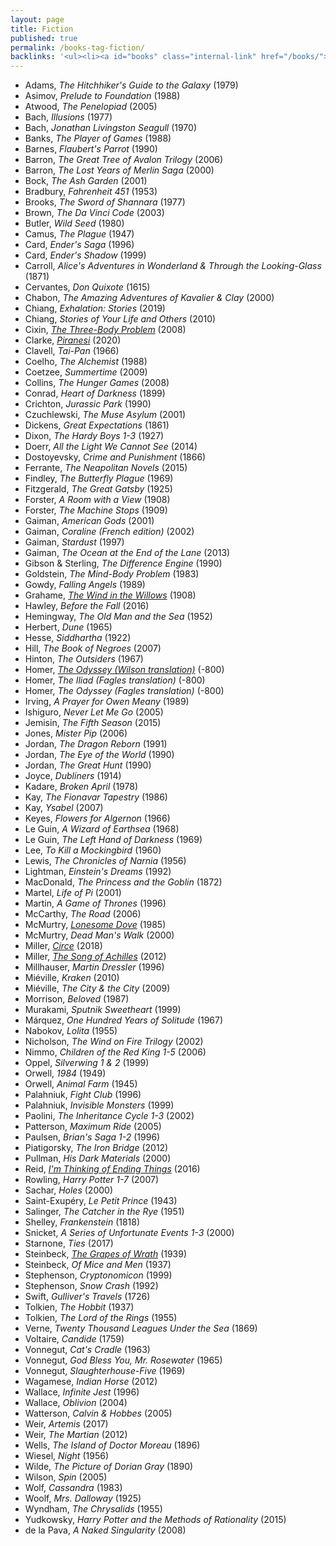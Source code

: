 ```yaml
---
layout: page
title: Fiction
published: true
permalink: /books-tag-fiction/
backlinks: '<ul><li><a id="books" class="internal-link" href="/books/">Books</a></li></ul>'
---
```


* Adams, _The Hitchhiker's Guide to the Galaxy_ (1979) 
* Asimov, _Prelude to Foundation_ (1988) 
* Atwood, _The Penelopiad_ (2005) 
* Bach, _Illusions_ (1977) 
* Bach, _Jonathan Livingston Seagull_ (1970) 
* Banks, _The Player of Games_ (1988) 
* Barnes, _Flaubert's Parrot_ (1990) 
* Barron, _The Great Tree of Avalon Trilogy_ (2006) 
* Barron, _The Lost Years of Merlin Saga_ (2000) 
* Bock, _The Ash Garden_ (2001) 
* Bradbury, _Fahrenheit 451_ (1953) 
* Brooks, _The Sword of Shannara_ (1977) 
* Brown, _The Da Vinci Code_ (2003) 
* Butler, _Wild Seed_ (1980) 
* Camus, _The Plague_ (1947) 
* Card, _Ender's Saga_ (1996) 
* Card, _Ender's Shadow_ (1999) 
* Carroll, _Alice's Adventures in Wonderland & Through the Looking-Glass_ (1871) 
* Cervantes, _Don Quixote_ (1615) 
* Chabon, _The Amazing Adventures of Kavalier & Clay_ (2000) 
* Chiang, _Exhalation: Stories_ (2019) 
* Chiang, _Stories of Your Life and Others_ (2010) 
* Cixin, _<a id="cixin-three-body-problem" class="internal-link" href="/cixin-three-body-problem/">The Three-Body Problem</a>_ (2008) 
* Clarke, _<a id="clarke-piranesi" class="internal-link" href="/clarke-piranesi/">Piranesi</a>_ (2020) 
* Clavell, _Tai-Pan_ (1966) 
* Coelho, _The Alchemist_ (1988) 
* Coetzee, _Summertime_ (2009) 
* Collins, _The Hunger Games_ (2008) 
* Conrad, _Heart of Darkness_ (1899) 
* Crichton, _Jurassic Park_ (1990) 
* Czuchlewski, _The Muse Asylum_ (2001) 
* Dickens, _Great Expectations_ (1861) 
* Dixon, _The Hardy Boys 1-3_ (1927) 
* Doerr, _All the Light We Cannot See_ (2014) 
* Dostoyevsky, _Crime and Punishment_ (1866) 
* Ferrante, _The Neapolitan Novels_ (2015) 
* Findley, _The Butterfly Plague_ (1969) 
* Fitzgerald, _The Great Gatsby_ (1925) 
* Forster, _A Room with a View_ (1908) 
* Forster, _The Machine Stops_ (1909) 
* Gaiman, _American Gods_ (2001) 
* Gaiman, _Coraline (French edition)_ (2002) 
* Gaiman, _Stardust_ (1997) 
* Gaiman, _The Ocean at the End of the Lane_ (2013) 
* Gibson & Sterling, _The Difference Engine_ (1990) 
* Goldstein, _The Mind-Body Problem_ (1983) 
* Gowdy, _Falling Angels_ (1989) 
* Grahame, _<a id="grahame-wind-in-the-willows" class="internal-link" href="/grahame-wind-in-the-willows/">The Wind in the Willows</a>_ (1908) 
* Hawley, _Before the Fall_ (2016) 
* Hemingway, _The Old Man and the Sea_ (1952) 
* Herbert, _Dune_ (1965) 
* Hesse, _Siddhartha_ (1922) 
* Hill, _The Book of Negroes_ (2007) 
* Hinton, _The Outsiders_ (1967) 
* Homer, _<a id="homer-odyssey" class="internal-link" href="/homer-odyssey/">The Odyssey (Wilson translation)</a>_ (-800) 
* Homer, _The Iliad (Fagles translation)_ (-800) 
* Homer, _The Odyssey (Fagles translation)_ (-800) 
* Irving, _A Prayer for Owen Meany_ (1989) 
* Ishiguro, _Never Let Me Go_ (2005) 
* Jemisin, _The Fifth Season_ (2015) 
* Jones, _Mister Pip_ (2006) 
* Jordan, _The Dragon Reborn_ (1991) 
* Jordan, _The Eye of the World_ (1990) 
* Jordan, _The Great Hunt_ (1990) 
* Joyce, _Dubliners_ (1914) 
* Kadare, _Broken April_ (1978) 
* Kay, _The Fionavar Tapestry_ (1986) 
* Kay, _Ysabel_ (2007) 
* Keyes, _Flowers for Algernon_ (1966) 
* Le Guin, _A Wizard of Earthsea_ (1968) 
* Le Guin, _The Left Hand of Darkness_ (1969) 
* Lee, _To Kill a Mockingbird_ (1960) 
* Lewis, _The Chronicles of Narnia_ (1956) 
* Lightman, _Einstein's Dreams_ (1992) 
* MacDonald, _The Princess and the Goblin_ (1872) 
* Martel, _Life of Pi_ (2001) 
* Martin, _A Game of Thrones_ (1996) 
* McCarthy, _The Road_ (2006) 
* McMurtry, _<a id="mcmurtry-lonesome-dove" class="internal-link" href="/mcmurtry-lonesome-dove/">Lonesome Dove</a>_ (1985) 
* McMurtry, _Dead Man's Walk_ (2000) 
* Miller, _<a id="miller-circe" class="internal-link" href="/miller-circe/">Circe</a>_ (2018) 
* Miller, _<a id="miller-song-of-achilles" class="internal-link" href="/miller-song-of-achilles/">The Song of Achilles</a>_ (2012) 
* Millhauser, _Martin Dressler_ (1996) 
* Miéville, _Kraken_ (2010) 
* Miéville, _The City & the City_ (2009) 
* Morrison, _Beloved_ (1987) 
* Murakami, _Sputnik Sweetheart_ (1999) 
* Márquez, _One Hundred Years of Solitude_ (1967) 
* Nabokov, _Lolita_ (1955) 
* Nicholson, _The Wind on Fire Trilogy_ (2002) 
* Nimmo, _Children of the Red King 1-5_ (2006) 
* Oppel, _Silverwing 1 & 2_ (1999) 
* Orwell, _1984_ (1949) 
* Orwell, _Animal Farm_ (1945) 
* Palahniuk, _Fight Club_ (1996) 
* Palahniuk, _Invisible Monsters_ (1999) 
* Paolini, _The Inheritance Cycle 1-3_ (2002) 
* Patterson, _Maximum Ride_ (2005) 
* Paulsen, _Brian's Saga 1-2_ (1996) 
* Piatigorsky, _The Iron Bridge_ (2012) 
* Pullman, _His Dark Materials_ (2000) 
* Reid, _<a id="reid-ending-things" class="internal-link" href="/reid-ending-things/">I'm Thinking of Ending Things</a>_ (2016) 
* Rowling, _Harry Potter 1-7_ (2007) 
* Sachar, _Holes_ (2000) 
* Saint-Exupéry, _Le Petit Prince_ (1943) 
* Salinger, _The Catcher in the Rye_ (1951) 
* Shelley, _Frankenstein_ (1818) 
* Snicket, _A Series of Unfortunate Events 1-3_ (2000) 
* Starnone, _Ties_ (2017) 
* Steinbeck, _<a id="steinbeck-grapes-of-wrath" class="internal-link" href="/steinbeck-grapes-of-wrath/">The Grapes of Wrath</a>_ (1939) 
* Steinbeck, _Of Mice and Men_ (1937) 
* Stephenson, _Cryptonomicon_ (1999) 
* Stephenson, _Snow Crash_ (1992) 
* Swift, _Gulliver's Travels_ (1726) 
* Tolkien, _The Hobbit_ (1937) 
* Tolkien, _The Lord of the Rings_ (1955) 
* Verne, _Twenty Thousand Leagues Under the Sea_ (1869) 
* Voltaire, _Candide_ (1759) 
* Vonnegut, _Cat's Cradle_ (1963) 
* Vonnegut, _God Bless You, Mr. Rosewater_ (1965) 
* Vonnegut, _Slaughterhouse-Five_ (1969) 
* Wagamese, _Indian Horse_ (2012) 
* Wallace, _Infinite Jest_ (1996) 
* Wallace, _Oblivion_ (2004) 
* Watterson, _Calvin & Hobbes_ (2005) 
* Weir, _Artemis_ (2017) 
* Weir, _The Martian_ (2012) 
* Wells, _The Island of Doctor Moreau_ (1896) 
* Wiesel, _Night_ (1956) 
* Wilde, _The Picture of Dorian Gray_ (1890) 
* Wilson, _Spin_ (2005) 
* Wolf, _Cassandra_ (1983) 
* Woolf, _Mrs. Dalloway_ (1925) 
* Wyndham, _The Chrysalids_ (1955) 
* Yudkowsky, _Harry Potter and the Methods of Rationality_ (2015) 
* de la Pava, _A Naked Singularity_ (2008) 
